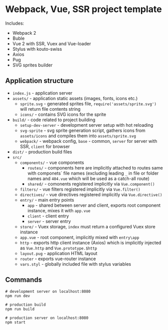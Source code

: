 # Webpack, Vue, SSR project template

Includes:

* Webpack 2
* Buble
* Vue 2 with SSR, Vuex and Vue-loader
* Stylus with kouto-swiss
* Axios
* Pug
* SVG sprites builder

## Application structure

* `index.js` - application server
* `assets/` - application static assets (images, fonts, icons etc.)
	* `sprite.svg` - generated sprites file, `require('assets/sprite.svg')` will return file contents string
	* `icons/` - contains SVG icons for the sprite
* `build/` - code related to project building
	* `setup-dev-server` - development server setup with hot reloading
	* `svg-sprite` - svg sprite generation script, gathers icons from `assets/icons` and compiles them into `assets/sprite.svg`
	* `webpack/` - webpack config, `base` - common, `server` for server with SSR, `client` for browser
* `dist/` - production build files
* `src/`
	* `components/` - vue components
		* `routes/` - components here are implicitly attached to routes same with componets\` file names (excluding leading `_` in file or folder names and `404.vue` which will be used as a catch-all route)
		* `shared/` - comonents registered implicitly via `Vue.component()`
	* `filters/` - vue filters registered implicitly via `Vue.filter()`
	* `directives/` - vue directives registered implicitly via `Vue.directive()`
	* `entry/` - main entry points
		* `app` - shared between server and client, exports root component instance, mixes it with `app.vue`
		* `client` - client entry
		* `server` - server entry
	* `store/` - Vuex storage, `index` must return a configured Vuex store instance
	* `app.vue` - root component, implicitly mixed with `entry\app`
	* `http` - exports http client instance (Axios) which is implicitly injected as `Vue.http` and `Vue.prototype.$http`
	* `layout.pug` - application HTML layout
	* `router` - exports vue-router instance
	* `vars.styl` - globally included file with stylus variables

## Commands

```
# development server on localhost:8080
npm run dev

# production build
npm run build

# production server on localhost:8080
npm start
```
